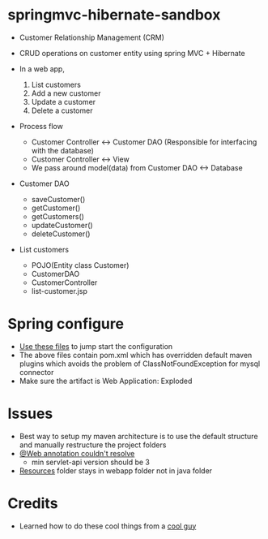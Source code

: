 # springmvc-hibernate-sandbox
* Customer Relationship Management (CRM)
* CRUD operations on customer entity using spring MVC + Hibernate

* In a web app, 
    1. List customers
    2. Add a new customer
    3. Update a customer
    4. Delete a customer
* Process flow
    * Customer Controller <-> Customer DAO (Responsible for interfacing with the database)
    * Customer Controller <-> View
    * We pass around model(data) from Customer DAO <-> Database
* Customer DAO
    * saveCustomer()
    * getCustomer()
    * getCustomers()
    * updateCustomer()
    * deleteCustomer()
* List customers
    * POJO(Entity class Customer)
    * CustomerDAO
    * CustomerController
    * list-customer.jsp

# Spring configure
* [Use these files](https://github.com/ranjithkumarravikumar52/springmvc-starter-files) to jump start the configuration
* The above files contain pom.xml which has overridden default maven plugins which avoids the problem of ClassNotFoundException for mysql connector
* Make sure the artifact is Web Application: Exploded

# Issues
* Best way to setup my maven architecture is to use the default structure and manually restructure the project folders
* [@Web annotation couldn't resolve](https://stackoverflow.com/questions/26089902/webservlet-annotation-doesnt-work-with-tomcat-8)
    * min servlet-api version should be 3
* [Resources](https://stackoverflow.com/questions/19748980/spring-mvc-css-and-javascript-is-not-working-properly) folder stays in webapp folder not in java folder

# Credits
* Learned how to do these cool things from a [cool guy](https://www.udemy.com/user/chaddarby2/)
